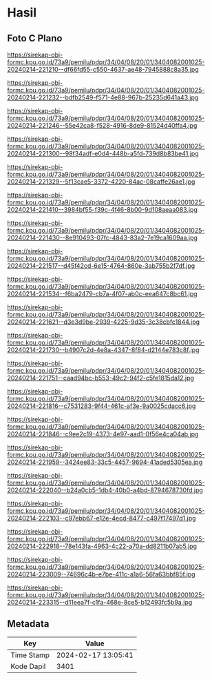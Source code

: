 # Hasil

## Foto C Plano

https://sirekap-obj-formc.kpu.go.id/73a9/pemilu/pdpr/34/04/08/20/01/3404082001025-20240214-221210--df66fd55-c550-4637-ae48-7945888c8a35.jpg

https://sirekap-obj-formc.kpu.go.id/73a9/pemilu/pdpr/34/04/08/20/01/3404082001025-20240214-221232--bdfb2549-f571-4e88-967b-25235d641a43.jpg

https://sirekap-obj-formc.kpu.go.id/73a9/pemilu/pdpr/34/04/08/20/01/3404082001025-20240214-221246--55e42ca8-f528-4916-8de9-81524d40ffa4.jpg

https://sirekap-obj-formc.kpu.go.id/73a9/pemilu/pdpr/34/04/08/20/01/3404082001025-20240214-221300--98f34adf-e0d4-448b-a5fd-739d8b83be41.jpg

https://sirekap-obj-formc.kpu.go.id/73a9/pemilu/pdpr/34/04/08/20/01/3404082001025-20240214-221329--5f13cae5-3372-4220-84ac-08caffe26ae1.jpg

https://sirekap-obj-formc.kpu.go.id/73a9/pemilu/pdpr/34/04/08/20/01/3404082001025-20240214-221410--3984bf55-f39c-4f46-8b00-9d108aeaa083.jpg

https://sirekap-obj-formc.kpu.go.id/73a9/pemilu/pdpr/34/04/08/20/01/3404082001025-20240214-221430--8e910493-07fc-4843-83a2-7e19ca1609aa.jpg

https://sirekap-obj-formc.kpu.go.id/73a9/pemilu/pdpr/34/04/08/20/01/3404082001025-20240214-221517--d45f42cd-6e15-4764-860e-3ab755b2f7df.jpg

https://sirekap-obj-formc.kpu.go.id/73a9/pemilu/pdpr/34/04/08/20/01/3404082001025-20240214-221534--f6ba2479-cb7a-4f07-ab0c-eea647c8bc61.jpg

https://sirekap-obj-formc.kpu.go.id/73a9/pemilu/pdpr/34/04/08/20/01/3404082001025-20240214-221621--d3e3d9be-2939-4225-9d35-3c38cbfc1844.jpg

https://sirekap-obj-formc.kpu.go.id/73a9/pemilu/pdpr/34/04/08/20/01/3404082001025-20240214-221730--b4907c2d-4e8a-4347-8f84-d2144e783c8f.jpg

https://sirekap-obj-formc.kpu.go.id/73a9/pemilu/pdpr/34/04/08/20/01/3404082001025-20240214-221751--caad94bc-b553-49c2-94f2-c5fe1815da12.jpg

https://sirekap-obj-formc.kpu.go.id/73a9/pemilu/pdpr/34/04/08/20/01/3404082001025-20240214-221816--c7531283-9f44-461c-af3e-9a0025cdacc6.jpg

https://sirekap-obj-formc.kpu.go.id/73a9/pemilu/pdpr/34/04/08/20/01/3404082001025-20240214-221846--c9ee2c19-4373-4e97-aad1-0f56e4ca04ab.jpg

https://sirekap-obj-formc.kpu.go.id/73a9/pemilu/pdpr/34/04/08/20/01/3404082001025-20240214-221959--3424ee83-33c5-4457-9694-41aded5305ea.jpg

https://sirekap-obj-formc.kpu.go.id/73a9/pemilu/pdpr/34/04/08/20/01/3404082001025-20240214-222040--b24a0cb5-1db4-40b0-a4bd-8794678730fd.jpg

https://sirekap-obj-formc.kpu.go.id/73a9/pemilu/pdpr/34/04/08/20/01/3404082001025-20240214-222103--c97ebb67-e12e-4ecd-8477-c497f17497d1.jpg

https://sirekap-obj-formc.kpu.go.id/73a9/pemilu/pdpr/34/04/08/20/01/3404082001025-20240214-222918--78e143fa-4963-4c22-a70a-dd8211b07ab5.jpg

https://sirekap-obj-formc.kpu.go.id/73a9/pemilu/pdpr/34/04/08/20/01/3404082001025-20240214-223009--74696c4b-e7be-411c-a1a6-56fa63bbf85f.jpg

https://sirekap-obj-formc.kpu.go.id/73a9/pemilu/pdpr/34/04/08/20/01/3404082001025-20240214-223315--d11eea7f-c1fa-468e-8ce5-b12493fc5b9a.jpg


## Metadata

| Key        | Value               |
| ---------- | ------------------- |
| Time Stamp | 2024-02-17 13:05:41 |
| Kode Dapil | 3401                |



